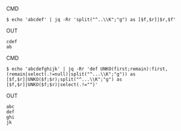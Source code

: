 CMD

```
$ echo 'abcdef' | jq -Rr 'split("^..\\K";"g") as [$f,$r]|$r,$f'
```

OUT

```
cdef
ab
```

CMD

```
$ echo 'abcdefghijk' | jq -Rr 'def UNKO(first;remain):first,(remain|select(.!=null)|split("^...\\K";"g")) as [$f,$r]|UNKO($f;$r);split("^...\\K";"g") as [$f,$r]|UNKO($f;$r)|select(.!="")'
```

OUT

```
abc
def
ghi
jk
```
